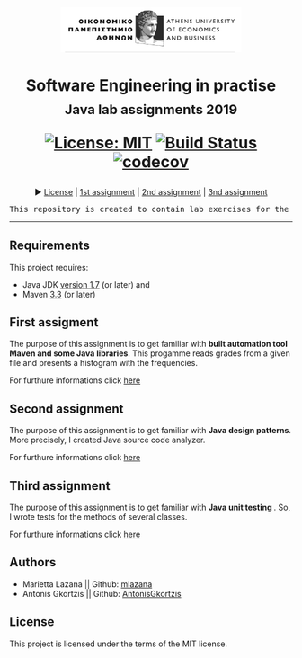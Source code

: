 <div align="center">
<img src="media/aueb.jpg" height="80px">
<h1> Software Engineering in practise<br/><sub>Java lab assignments 2019</sub>
<br>

[![License: MIT](https://img.shields.io/badge/License-MIT-yellow.svg)](https://opensource.org/licenses/MIT)
[![Build Status](https://travis-ci.com/mlazana/seip.svg?token=PseqrqHdcY3eC1s685JB&branch=master)](https://travis-ci.com/mlazana/seip)
[![codecov](https://codecov.io/gh/mlazana/seip/branch/master/graph/badge.svg?token=qZjiJn3nPL)](https://codecov.io/gh/mlazana/seip)

</h1>
▶️ <a href="https://github.com/mlazana/seip/blob/master/LICENSE.md">License</a> | 
<a href="https://github.com/mlazana/seip/tree/development/gradeshistogram">1st assignment</a> | 
<a href="https://github.com/mlazana/seip/tree/master/javaCodeAnalyzer">2nd assignment</a> |
<a href="https://github.com/mlazana/seip/tree/development/unitTesting">3nd assignment</a> 
</div>

<pre>
<div align="center">This repository is created to contain lab exercises for the course "Software Engineering in practise".
</pre>
<hr/>

## Requirements
This project requires:
- Java JDK [version 1.7](http://www.oracle.com/technetwork/java/javase/downloads/jdk8-downloads-2133151.html) (or later) and
- Maven [3.3](https://maven.apache.org/download.cgi) (or later)

## First assigment


The purpose of this assignment is to get familiar with <b>built automation tool Maven and some Java libraries</b>. This progamme reads grades from a given file and presents a histogram with the frequencies.

For furthure informations click [here](https://github.com/mlazana/seip/tree/development/gradeshistogram)

## Second assignment

The purpose of this assignment is to get familiar with <b> Java design patterns</b>. More precisely, I created Java source code analyzer.

For furthure informations click [here](https://github.com/mlazana/seip/tree/master/javaCodeAnalyzer)

## Third assignment

The purpose of this assignment is to get familiar with <b> Java unit testing </b>. So, I wrote tests for the methods of several classes.

For furthure informations click [here](https://github.com/mlazana/seip/tree/master/unittesting)
## Authors

* Marietta Lazana || Github: [mlazana](https://github.com/mlazana)
* Antonis Gkortzis || Github: [AntonisGkortzis](https://github.com/AntonisGkortzis)

## License

This project is licensed under the terms of the MIT license.